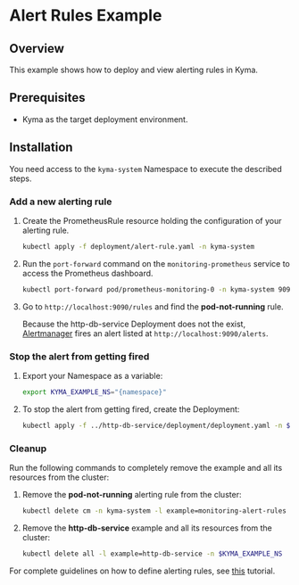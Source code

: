 # Alert Rules Example

## Overview

This example shows how to deploy and view alerting rules in Kyma.

## Prerequisites

* Kyma as the target deployment environment.

## Installation

You need access to the `kyma-system` Namespace to execute the described steps.

### Add a new alerting rule

1. Create the PrometheusRule resource holding the configuration of your alerting rule. 

    ```bash
    kubectl apply -f deployment/alert-rule.yaml -n kyma-system
    ```

2. Run the `port-forward` command on the `monitoring-prometheus` service to access the Prometheus dashboard.

    ```bash
    kubectl port-forward pod/prometheus-monitoring-0 -n kyma-system 9090:9090
    ```

3. Go to `http://localhost:9090/rules` and find the **pod-not-running** rule.

    Because the http-db-service Deployment does not the exist, [Alertmanager](https://kyma-project.io/docs/components/monitoring#details-alertmanager) fires an alert listed at `http://localhost:9090/alerts`.

### Stop the alert from getting fired

1. Export your Namespace as a variable:

    ```bash
    export KYMA_EXAMPLE_NS="{namespace}"
    ```

2. To stop the alert from getting fired, create the Deployment:

    ```bash
    kubectl apply -f ../http-db-service/deployment/deployment.yaml -n $KYMA_EXAMPLE_NS
    ```

### Cleanup

Run the following commands to completely remove the example and all its resources from the cluster:

1. Remove the **pod-not-running** alerting rule from the cluster:

    ```bash
    kubectl delete cm -n kyma-system -l example=monitoring-alert-rules
    ```

2. Remove the **http-db-service** example and all its resources from the cluster:

    ```bash
    kubectl delete all -l example=http-db-service -n $KYMA_EXAMPLE_NS
    ```
For complete guidelines on how to define alerting rules, see [this](https://kyma-project.io/docs/components/monitoring#tutorials-define-alerting-rules) tutorial.